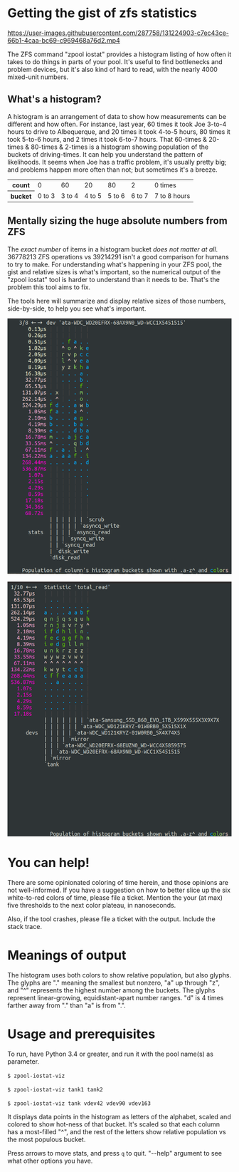 # Getting the gist of zfs statistics

https://user-images.githubusercontent.com/287758/131224903-c7ec43ce-66b1-4caa-bc69-c969468a76d2.mp4

The ZFS command "zpool iostat" provides a histogram listing of how often it takes to do things in parts of your pool. It's useful to find bottlenecks and problem devices, but it's also kind of hard to read, with the nearly 4000 mixed-unit numbers.

## What's a histogram?

A histogram is an arrangement of data to show how measurements can be different and how often. For instance, last year, 60 times it took Joe 3-to-4 hours to drive to Albequerque, and 20 times it took 4-to-5 hours, 80 times it took 5-to-6 hours, and 2 times it took 6-to-7 hours. That 60-times & 20-times & 80-times & 2-times is a histogram showing population of the buckets of driving-times. It can help you understand the pattern of likelihoods. It seems when Joe has a traffic problem, it's usually pretty big; and problems happen more often than not; but sometimes it's a breeze.

<table><tr><th>count</th><td>0</td><td>60</td><td>20</td><td>80</td><td>2</td><td>0 times</td></tr><tr><th>bucket</th><td>0 to 3</td><td>3 to 4</td><td>4 to 5</td><td>5 to 6</td><td>6 to 7</td><td>7 to 8 hours</td></tr></table>

## Mentally sizing the huge absolute numbers from ZFS

The *exact number* of items in a histogram bucket *does not matter at all*. 36778213 ZFS operations vs 39214291 isn't a good comparison for humans to try to make. For understanding what's happening in your ZFS pool, the gist and relative sizes is what's important, so the numerical output of the "zpool iostat" tool is harder to understand than it needs to be. That's the problem this tool aims to fix.

The tools here will summarize and display relative sizes of those numbers, side-by-side, to help you see what's important.

![Simplified output compares all devices for a given statistic](./about/compare-devices-across-statistic.png)

![Simplified output shows all stats of a device at once](./about/compare-statistics-across-device.png)


# You can help!

There are some opinionated coloring of time herein, and those opinions are not well-informed. If you have a suggestion on how to better slice up the six white-to-red colors of time, please file a ticket. Mention the your (at max) five thresholds to the next color plateau, in nanoseconds.

Also, if the tool crashes, please file a ticket with the output. Include the stack trace.

# Meanings of output

The histogram uses both colors to show relative population, but also glyphs. The glyphs are "." meaning the smallest but nonzero, "a" up through "z", and "^" represents the highest number among the buckets. The glyphs represent linear-growing, equidistant-apart number ranges.  "d" is 4 times farther away from "." than "a" is from ".".

# Usage and prerequisites

To run, have Python 3.4 or greater, and run it with the pool name(s) as parameter.

`$ zpool-iostat-viz`

`$ zpool-iostat-viz tank1 tank2`

`$ zpool-iostat-viz tank vdev42 vdev90 vdev163`

It displays data points in the histogram as letters of the alphabet, scaled and colored to show hot-ness of that bucket. It's scaled so that each column has a most-filled "^", and the rest of the letters show relative population vs the most populous bucket.

Press arrows to move stats, and press `q` to quit.  "--help" argument to see what other options you have.
